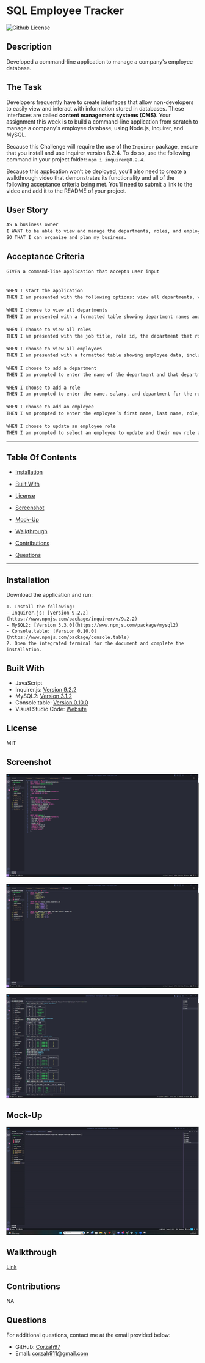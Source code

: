 # SQL Employee Tracker
  ![Github License](https://img.shields.io/badge/license-MIT-yellowgreen.svg)

  ## Description

 Developed a command-line application to manage a company's employee database.

 ## The Task

 Developers frequently have to create interfaces that allow non-developers to easily view and interact with information stored in databases. These interfaces are called **content management systems (CMS)**. Your assignment this week is to build a command-line application from scratch to manage a company's employee database, using Node.js, Inquirer, and MySQL.

 Because this Challenge will require the use of the `Inquirer` package, ensure that you install and use Inquirer version 8.2.4. To do so, use the following command in your project folder: `npm i inquirer@8.2.4`.

 Because this application won’t be deployed, you’ll also need to create a walkthrough video that demonstrates its functionality and all of the following acceptance criteria being met. You’ll need to submit a link to the video and add it to the README of your project.

 ## User Story
 ```md
 AS A business owner
 I WANT to be able to view and manage the departments, roles, and employees in my company
 SO THAT I can organize and plan my business.
 ```

 ## Acceptance Criteria
 ```md
 GIVEN a command-line application that accepts user input


 WHEN I start the application
 THEN I am presented with the following options: view all departments, view all roles, view all employees, add a department, add a role, add an employee, and update an employee role

 WHEN I choose to view all departments
 THEN I am presented with a formatted table showing department names and department ids

 WHEN I choose to view all roles
 THEN I am presented with the job title, role id, the department that role belongs to, and the salary for that role

 WHEN I choose to view all employees
 THEN I am presented with a formatted table showing employee data, including employee ids, first names, last names, job titles, departments, salaries, and managers that the employees report to

 WHEN I choose to add a department
 THEN I am prompted to enter the name of the department and that department is added to the database

 WHEN I choose to add a role
 THEN I am prompted to enter the name, salary, and department for the role and that role is added to the database

 WHEN I choose to add an employee
 THEN I am prompted to enter the employee’s first name, last name, role, and manager, and that employee is added to the database

 WHEN I choose to update an employee role
 THEN I am prompted to select an employee to update and their new role and this information is updated in the database
 ```

 ---
 ## Table Of Contents

 * [Installation](#installation)

 * [Built With](#built-with)

 * [License](#license)
 
 * [Screenshot](#screenshot)

 * [Mock-Up](#mock-up)

 * [Walkthrough](#walkthrough)

 * [Contributions](contributions)

 * [Questions](questions)

 ---

 ## Installation

 Download the application and run:

 ```
 1. Install the following: 
 - Inquirer.js: [Version 9.2.2](https://www.npmjs.com/package/inquirer/v/9.2.2)
 - MySQL2: [Version 3.3.0](https://www.npmjs.com/package/mysql2)
 - Console.table: [Version 0.10.0](https://www.npmjs.com/package/console.table)
 2. Open the integrated terminal for the document and complete the installation.

 ```

 ## Built With

 - JavaScript 
 - Inquirer.js: [Version 9.2.2](https://www.npmjs.com/package/inquirer/v/9.2.2)
 - MySQL2: [Version 3.1.2](https://www.npmjs.com/package/mysql2)
 - Console.table: [Version 0.10.0](https://www.npmjs.com/package/console.table)
 - Visual Studio Code: [Website](https://code.visualstudio.com/)


 ## License

 MIT

 ## Screenshot

 ![Schema-db](/images/Schema-db.png)

 ![Seeds-db](/images/Seeds-db.png)

 ![Terminal-Screenshot](/images/terminal-screenshot.png)

 ## Mock-Up

 ![Demo](/images/SQL%20Demo.gif)

 ## Walkthrough

 [Link](https://drive.google.com/file/d/1ytHlLAaAvwb1eWdzI2GjigSA-rSKLjT7/view?usp=share_link)


 ## Contributions

 NA

 ## Questions

 For additional questions, contact me at the email provided below:

 - GitHub: [Corzah97](https://github.com/Corzah97/)
 - Email:  corzah911@gmail.com

